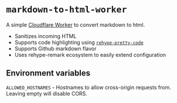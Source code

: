 # `markdown-to-html-worker`

A simple [Cloudflare Worker](https://workers.cloudflare.com/) to convert markdown to html.

- Sanitizes incoming HTML
- Supports code highlighting using [`rehype-pretty-code`](https://github.com/rehype-pretty/rehype-pretty-code)
- Supports Github markdown flavor
- Uses rehype-remark ecosystem to easily extend configuration

## Environment variables

`ALLOWED_HOSTNAMES` - Hostnames to allow cross-origin requests from. Leaving empty will disable CORS.

